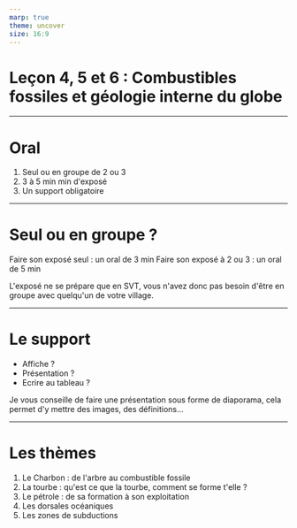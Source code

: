 ```yaml
---
marp: true
theme: uncover
size: 16:9
---
```

<!-- paginate: true -->

# Leçon 4, 5 et 6 : Combustibles fossiles et géologie interne du globe

--- 

# Oral

1. Seul ou en groupe de 2 ou 3
2. 3 à 5 min min d'exposé
3. Un support obligatoire

--- 

# Seul ou en groupe ? 

Faire son exposé seul : un oral de 3 min 
Faire son exposé à 2 ou 3 : un oral de 5 min

L'exposé ne se prépare que en SVT, vous n'avez donc pas besoin d'être en groupe avec quelqu'un de votre village. 

---

# Le support

- Affiche ? 
- Présentation ? 
- Ecrire au tableau ? 


Je vous conseille de faire une présentation sous forme de diaporama, cela permet d'y mettre des images, des définitions... 

--- 

# Les thèmes  

1. Le Charbon : de l'arbre au combustible fossile
2. La tourbe : qu'est ce que la tourbe, comment se forme t'elle ? 
3. Le pétrole : de sa formation à son exploitation
4. Les dorsales océaniques
5. Les zones de subductions 


